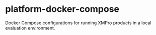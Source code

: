 # platform-docker-compose
Docker Compose configurations for running XMPro products in a local evaluation environment.
